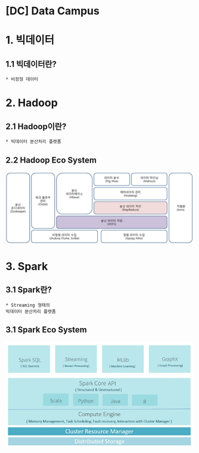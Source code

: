 [DC] Data Campus
==========================
# 1. 빅데이터
## 1.1 빅데이터란?
    * 비정형 데이터
# 2. Hadoop
## 2.1 Hadoop이란?
    * 빅데이터 분산처리 플랫폼 
    
## 2.2  Hadoop Eco System
![HadoopEcoSystem](res/image/dc/HadoopEcoSystem.PNG)

# 3. Spark
## 3.1 Spark란?
    * Streaming 형태의 
    빅데이터 분산처리 플랫폼
## 3.1 Spark Eco System
![SparkEcoSystem](res/image/dc/SparkEcoSystem.PNG)
